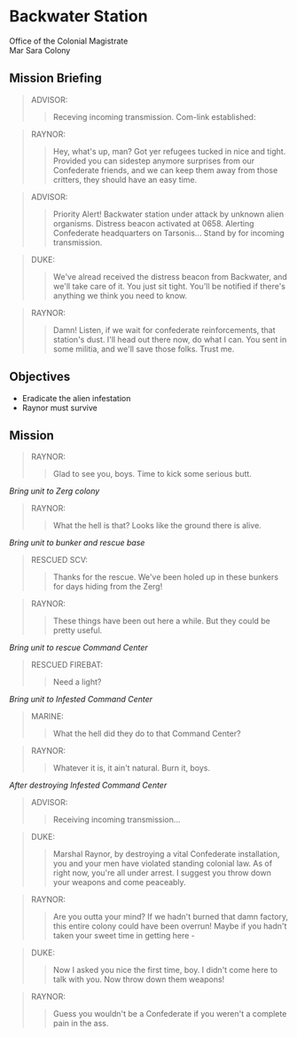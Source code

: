 # Backwater Station

Office of the Colonial Magistrate  
Mar Sara Colony

## Mission Briefing

> ADVISOR:
>> Receving incoming transmission. Com-link established:

> RAYNOR:
>> Hey, what's up, man? Got yer refugees tucked in nice and tight. Provided you can sidestep anymore surprises from our Confederate friends, and we can keep them away from those critters, they should have an easy time.

> ADVISOR:
>> Priority Alert! Backwater station under attack by unknown alien organisms. Distress beacon activated at 0658. Alerting Confederate headquarters on Tarsonis... Stand by for incoming transmission.

> DUKE:
>> We've alread received the distress beacon from Backwater, and we'll take care of it. You just sit tight. You'll be notified if there's anything we think you need to know.

> RAYNOR:
>> Damn! Listen, if we wait for confederate reinforcements, that station's dust. I'll head out there now, do what I can. You sent in some militia, and we'll save those folks. Trust me.

## Objectives

- Eradicate the alien infestation
- Raynor must survive

## Mission

> RAYNOR:
>> Glad to see you, boys. Time to kick some serious butt.

_Bring unit to Zerg colony_

> RAYNOR:
>> What the hell is that? Looks like the ground there is alive.

_Bring unit to bunker and rescue base_

> RESCUED SCV:
>> Thanks for the rescue. We've been holed up in these bunkers for days hiding from the Zerg!

> RAYNOR:
>> These things have been out here a while. But they could be pretty useful.

_Bring unit to rescue Command Center_

> RESCUED FIREBAT:
>> Need a light?

_Bring unit to Infested Command Center_

> MARINE:
>> What the hell did they do to that Command Center?

> RAYNOR:
>> Whatever it is, it ain't natural. Burn it, boys.

_After destroying Infested Command Center_

> ADVISOR:
>> Receiving incoming transmission...

> DUKE:
>> Marshal Raynor, by destroying a vital Confederate installation, you and your men have violated standing colonial law. As of right now, you're all under arrest. I suggest you throw down your weapons and come peaceably.

> RAYNOR:
>> Are you outta your mind? If we hadn't burned that damn factory, this entire colony could have been overrun! Maybe if you hadn't taken your sweet time in getting here -

> DUKE:
>> Now I asked you nice the first time, boy. I didn't come here to talk with you. Now throw down them weapons!

> RAYNOR:
>> Guess you wouldn't be a Confederate if you weren't a complete pain in the ass.